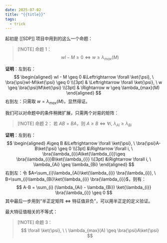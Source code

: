 ```yaml
---
date: 2025-07-02
title: "{{title}}"
tags:
  - trick
---
```

起初是 [[SDP]] 项目中用到的这么一个命题：

> [!NOTE] 命题 1：
>  $$
> wI - M \geq 0 \iff w \geq \lambda_{max}(M)
> $$

**证明**：左到右：
$$
\begin{aligned}
wI - M \geq 0 &\Leftrightarrow \forall \ket{\psi}, \ \bra{\psi}wI-M\ket{\psi} \geq 0 \\[3pt]
& \Leftrightarrow \forall \ket{\psi}, \ w \geq \bra{\psi}M\ket{\psi} \\[3pt]
& \Rightarrow w \geq \lambda_{max}(M)
\end{aligned}
$$
右到左：只需取 $w=\lambda_{max}(M)$，显然得证。

我们可以对命题中的条件稍微扩展，只需两个对易的矩阵：

> [!NOTE] 命题 2：
> 若 $AB=BA$，则 $A\geq B \iff \forall i, \ \lambda_{Ai} \geq \lambda_{Bi}$

**证明**：左到右：
$$
\begin{aligned}
A\geq B &\Leftrightarrow \forall \ket{\psi}, \ \bra{\psi}A-B\ket{\psi} \geq 0 \\[3pt]
&\Rightarrow \forall i, \ \bra{\lambda_{i}}A\ket{\lambda_{i}}\geq \bra{\lambda_{i}}B\ket{\lambda_{i}} \\[3pt]
&\Rightarrow \forall i, \ \lambda_{Ai} \geq \lambda_{Bi}
\end{aligned}
$$
右到左：令 $A=\sum_{i}\lambda_{Ai}\ket{\lambda_{i}} \bra{\lambda_{i}}, \ B=\sum_{i}\lambda_{Bi}\ket{\lambda_{i}} \bra{\lambda_{i}}$，则有：
$$
A-B = \sum_{i} (\lambda_{Ai} - \lambda_{Bi}) \ket{\lambda_{i}} \bra{\lambda_{i}} \geq 0
$$
其中最后一步用到“半正定矩阵 $\iff$ 特征值非负”，可以用半正定的定义验证。

最大特征值相关的不等式：

> [!NOTE] 命题 3：
> $$
> \forall \ket{\psi}, \ \   \lambda_{max}(A) \geq \bra{\psi}A\ket{\psi}
> $$
